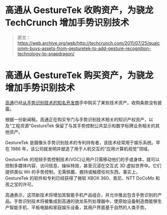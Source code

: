 # 高通从 GestureTek 收购资产，为骁龙 TechCrunch 增加手势识别技术

> 原文：<https://web.archive.org/web/http://techcrunch.com/2011/07/25/qualcomm-buys-assets-from-gesturetek-to-add-gesture-recognition-technology-to-snapdragon/>

# 高通从 GestureTek 购买资产，为骁龙增加手势识别技术

[高通](https://web.archive.org/web/20230205031317/http://www.crunchbase.com/company/qualcomm)已经[从](https://web.archive.org/web/20230205031317/http://www.prnewswire.com/news-releases/qualcomm-acquires-gesture-recognition-assets-from-gesturetek-126106248.html)[手势识别技术的知名开发商](https://web.archive.org/web/20230205031317/http://www.gesturetek.com/)手中购买了某些技术资产。收购条款没有披露。

根据一份新闻稿，高通正在购买专门与手势识别技术相关的知识产权资产，以及“工程资源”GestureTek 保留了与其手势控制公共显示和数字标牌业务相关的其他资产。

GestureTek 是摄像头手势识别技术的专利持有者，该技术经常用于娱乐系统。早在 1986 年，该公司就发明并塑造了用于人机交互的“应用计算机视觉”领域。

GestureTek 的视频手势控制技术(VGC)让用户只需移动他们的手或身体，就可以控制多媒体内容、访问信息、操纵特效，甚至沉浸在交互式 3D 虚拟世界中。它们提供类似 Wii 的手势控制，无需佩戴、握持或触摸任何东西。事实上，GestureTek 的软件和专利已经获得了微软 XBOX 360、索尼、NTT DoCoMo 和孩之宝的许可。

高通表示，这项新技术将增加其智能手机产品组合，并允许推出包含手势识别的产品。手势识别技术将被集成到高通的骁龙系列处理器中，使原始设备制造商能够生产智能手机、平板电脑和家庭娱乐设备，其用户界面基于自然的人类手势。